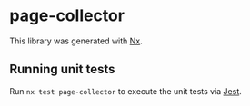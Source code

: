# page-collector

This library was generated with [Nx](https://nx.dev).

## Running unit tests

Run `nx test page-collector` to execute the unit tests via [Jest](https://jestjs.io).
